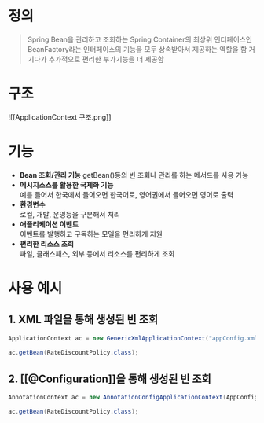 # 정의

> Spring Bean을 관리하고 조회하는 Spring Container의 최상위 인터페이스인 BeanFactory라는 인터페이스의 기능을 모두 상속받아서 제공하는 역할을 함
> 거기다가 추가적으로 편리한 부가기능을 더 제공함

# 구조
![[ApplicationContext 구조.png]]

# 기능
- **Bean 조회/관리 기능**
	getBean()등의 빈 조회나 관리를 하는 메서드를 사용 가능
- **메시지소스를 활용한 국제화 기능**  
	예를 들어서 한국에서 들어오면 한국어로, 영어권에서 들어오면 영어로 출력
- **환경변수**  
	로컬, 개발, 운영등을 구분해서 처리
- **애플리케이션 이벤트**  
	이벤트를 발행하고 구독하는 모델을 편리하게 지원
- **편리한 리소스 조회**  
	파일, 클래스패스, 외부 등에서 리소스를 편리하게 조회

# 사용 예시
## 1. XML 파일을 통해 생성된 빈 조회
```java
ApplicationContext ac = new GenericXmlApplicationContext("appConfig.xml");

ac.getBean(RateDiscountPolicy.class);
```
## 2. [[@Configuration]]을 통해 생성된 빈 조회
```java
AnnotationContext ac = new AnnotationConfigApplicationContext(AppConfig.class);

ac.getBean(RateDiscountPolicy.class);
```